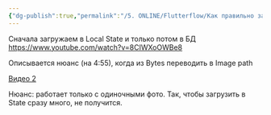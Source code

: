```yaml
---
{"dg-publish":true,"permalink":"/5. ONLINE/Flutterflow/Как правильно загружать фото/","created":"2024-10-25T14:06:46.978-03:00","updated":"2024-10-25T16:42:50.289-03:00"}
---
```


Сначала загружаем в Local State и только потом в БД
https://www.youtube.com/watch?v=8CIWXoOWBe8

Описывается нюанс (на 4:55), когда из Bytes переводить в Image path

[Видео 2](https://www.youtube.com/watch?v=_8sACviCWRw)

Нюанс: работает только с одиночными фото.
Так, чтобы загрузить в State сразу много, не получится. 


